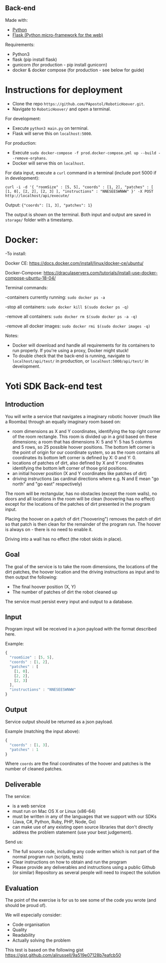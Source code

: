 ## Back-end

Made with:

* [Python](https://www.python.org/ "Python's Homepage")
* [Flask (Python micro-framework for the web)](http://flask.pocoo.org/ "Flask's Homepage")  

Requirements:
- Python3
- flask (pip install flask)
- gunicorn (for production - pip install gunicorn)
- docker & docker compose (for production - see below for guide)

# Instructions for deployment
- Clone the repo `https://github.com/PApostol/RoboticHoover.git`.
- Navigate to `RoboticHoover/` and open a terminal.

For development:
- Execute `python3 main.py` on terminal.
- Flask will serve this on `localhost:5000`.

For production:
- Execute `sudo docker-compose -f prod.docker-compose.yml up --build --remove-orphans`.
- Docker will serve this on `localhost`.

For data input, execute a `curl` command in a terminal (include port 5000 if in development):

`curl -i -d '{ "roomSize" : [5, 5], "coords" : [1, 2], "patches" : [ [1, 0], [2, 2], [2, 3] ], "instructions" : "NNESEESWNWW" }' -X POST http://localhost/api/execute/`

Output:
`{"coords": [1, 3], "patches": 1}`

The output is shown on the terminal. Both input and output are saved in `storage/` folder with a timestamp.

# Docker:
-To install:

Docker CE: https://docs.docker.com/install/linux/docker-ce/ubuntu/

Docker-Compose: https://draculaservers.com/tutorials/install-use-docker-compose-ubuntu-18-04/

Terminal commands:

-containers currently running: `sudo docker ps -a`

-stop all containers: `sudo docker kill $(sudo docker ps -q)`

-remove all containers: `sudo docker rm $(sudo docker ps -a -q)`

-remove all docker images: `sudo docker rmi $(sudo docker images -q)`

Notes:

- Docker will download and handle all requirements for its containers to run properly. If you're using a proxy, Docker might stuck!
- To double check that the back-end is running, navigate to `localhost/api/test/` in production, or `localhost:5000/api/test/` in development.


Yoti SDK Back-end test
======================

## Introduction
You will write a service that navigates a imaginary robotic hoover (much like a Roomba) through an equally imaginary room based on:

- room dimensions as X and Y coordinates, identifying the top right corner of the room rectangle. This room is divided up in a grid based on these dimensions; a room that has dimensions X: 5 and Y: 5 has 5 columns and 5 rows, so 25 possible hoover positions. The bottom left corner is the point of origin for our coordinate system, so as the room contains all coordinates its bottom left corner is defined by X: 0 and Y: 0.
- locations of patches of dirt, also defined by X and Y coordinates identifying the bottom left corner of those grid positions.
- an initial hoover position (X and Y coordinates like patches of dirt)
- driving instructions (as cardinal directions where e.g. N and E mean "go north" and "go east" respectively)

The room will be rectangular, has no obstacles (except the room walls), no doors and all locations in the room will be clean (hoovering has no effect) except for the locations of the patches of dirt presented in the program input.

Placing the hoover on a patch of dirt ("hoovering") removes the patch of dirt so that patch is then clean for the remainder of the program run. The hoover is always on - there is no need to enable it.

Driving into a wall has no effect (the robot skids in place).

## Goal
The goal of the service is to take the room dimensions, the locations of the dirt patches, the hoover location and the driving instructions as input and to then output the following:

- The final hoover position (X, Y)
- The number of patches of dirt the robot cleaned up

The service must persist every input and output to a database.

## Input
Program input will be received in a json payload with the format described here.

Example:

```javascript
{
  "roomSize" : [5, 5],
  "coords" : [1, 2],
  "patches" : [
    [1, 0],
    [2, 2],
    [2, 3]
  ],
  "instructions" : "NNESEESWNWW"
}
```

## Output
Service output should be returned as a json payload.

Example (matching the input above):

```javascript
{
  "coords" : [1, 3],
  "patches" : 1
}
```

Where `coords` are the final coordinates of the hoover and patches is the number of cleaned patches.

## Deliverable
The service:

- is a web service
- must run on Mac OS X or Linux (x86-64)
- must be written in any of the languages that we support with our SDKs (Java, C#, Python, Ruby, PHP, Node, Go)
- can make use of any existing open source libraries that don't directly address the problem statement (use your best judgement).

Send us:

- The full source code, including any code written which is not part of the normal program run (scripts, tests)
- Clear instructions on how to obtain and run the program
- Please provide any deliverables and instructions using a public Github (or similar) Repository as several people will need to inspect the solution

## Evaluation
The point of the exercise is for us to see some of the code you wrote (and should be proud of).

We will especially consider:

- Code organisation
- Quality
- Readability
- Actually solving the problem

This test is based on the following gist https://gist.github.com/alirussell/9a519e07128b7eafcb50
